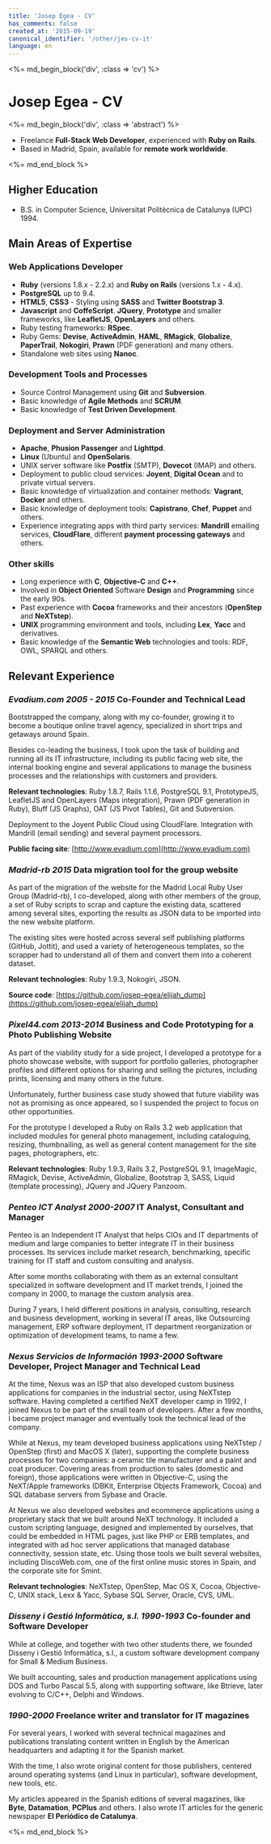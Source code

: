 ```yaml
---
title: 'Josep Egea - CV'
has_comments: false
created_at: '2015-09-19'
canonical_identifier: '/other/jes-cv-it'
language: en
---
```


<%= md_begin_block('div', :class => 'cv') %>

# Josep Egea - CV

<%= md_begin_block('div', :class => 'abstract') %>

* Freelance **Full-Stack Web Developer**, experienced with **Ruby on Rails**.  
* Based in Madrid, Spain, available for **remote work worldwide**.   

<%= md_end_block %>

## Higher Education

* B.S. in Computer Science, Universitat Politècnica de Catalunya (UPC) 1994.

## Main Areas of Expertise

### Web Applications Developer

* **Ruby** (versions 1.8.x - 2.2.x) and **Ruby on Rails** (versions 1.x - 4.x).
* **PostgreSQL** up to 9.4.
* **HTML5**, **CSS3** - Styling using **SASS** and **Twitter Bootstrap 3**.
* **Javascript** and **CoffeScript**. **JQuery**, **Prototype** and smaller frameworks, like **LeafletJS**, **OpenLayers** and others.
* Ruby testing frameworks: **RSpec**.
* Ruby Gems: **Devise**, **ActiveAdmin**, **HAML**, **RMagick**, **Globalize**, **PaperTrail**, **Nokogiri**, **Prawn** (PDF generation) and many others.
* Standalone web sites using **Nanoc**.

### Development Tools and Processes

* Source Control Management using **Git** and **Subversion**.
* Basic knowledge of **Agile Methods** and **SCRUM**.
* Basic knowledge of **Test Driven Development**.


###  Deployment and Server Administration

* **Apache**, **Phusion Passenger** and **Lighttpd**.
* **Linux** (Ubuntu) and **OpenSolaris**.
* UNIX server software like **Postfix** (SMTP), **Dovecot** (IMAP) and others.
* Deployment to public cloud services: **Joyent**, **Digital Ocean** and to private virtual servers.
* Basic knowledge of virtualization and container methods: **Vagrant**, **Docker** and others.
* Basic knowledge of deployment tools: **Capistrano**, **Chef**, **Puppet** and others.
* Experience integrating apps with third party services: **Mandrill** emailing services, **CloudFlare**, different **payment processing gateways** and others.

### Other skills

* Long experience with **C**, **Objective-C** and **C++**.
* Involved in **Object Oriented** Software **Design** and **Programming** since the early 90s.
* Past experience with **Cocoa** frameworks and their ancestors (**OpenStep** and **NeXTstep**).
* **UNIX** programming environment and tools, including **Lex**, **Yacc** and derivatives.
* Basic knowledge of the **Semantic Web** technologies and tools: RDF, OWL, SPARQL and others.


## Relevant Experience

### *Evadium.com **2005 - 2015*** Co-Founder and Technical Lead

Bootstrapped the company, along with my co-founder, growing it to become a boutique online travel agency, specialized in short trips and getaways around Spain.

Besides co-leading the business, I took upon the task of building and running all its IT infrastructure, including its public facing web site, the internal booking engine and several applications to manage the business processes and the relationships with customers and providers.

**Relevant technologies**: Ruby 1.8.7, Rails 1.1.6, PostgreSQL 9.1, PrototypeJS, LeafletJS and OpenLayers (Maps integration), Prawn (PDF generation in Ruby), Bluff (JS Graphs), OAT (JS Pivot Tables), Git and Subversion. 

Deployment to the Joyent Public Cloud using CloudFlare. Integration with Mandrill (email sending) and several payment processors.

**Public facing site**: [http://www.evadium.com](http://www.evadium.com)

### *Madrid-rb **2015*** Data migration tool for the group website

As part of the migration of the website for the Madrid Local Ruby User Group (Madrid-rb), I co-developed, along with other members of the group, a set of Ruby scripts to scrap and capture the existing data, scattered among several sites, exporting the results as JSON data to be imported into the new website platform.

The existing sites were hosted across several self publishing platforms (GitHub, Jottit), and used a variety of heterogeneous templates, so the scrapper had to understand all of them and convert them into a coherent dataset.

**Relevant technologies**: Ruby 1.9.3, Nokogiri, JSON.

**Source code**: [https://github.com/josep-egea/elijah_dump](https://github.com/josep-egea/elijah_dump)


### *Pixel44.com **2013-2014*** Business and Code Prototyping for a Photo Publishing Website

As part of the viability study for a side project, I developed a prototype for a photo showcase website, with support for portfolio galleries, photographer profiles and different options for sharing and selling the pictures, including prints, licensing and many others in the future.

Unfortunately, further business case study showed that future viability was not as promising as once appeared, so I suspended the project to focus on other opportunities.

For the prototype I developed a Ruby on Rails 3.2 web application that included modules for general photo management, including cataloguing, resizing, thumbnailing, as well as general content management for the site pages, photographers, etc.

**Relevant technologies**: Ruby 1.9.3, Rails 3.2, PostgreSQL 9.1, ImageMagic, RMagick, Devise, ActiveAdmin, Globalize, Bootstrap 3, SASS, Liquid (template processing), JQuery and JQuery Panzoom.


### *Penteo ICT Analyst **2000-2007*** IT Analyst, Consultant and Manager

Penteo is an Independent IT Analyst that helps CIOs and IT departments of medium and large companies to better integrate IT in their business processes. Its services include market research, benchmarking, specific training for IT staff and custom consulting and analysis.

After some months collaborating with them as an external consultant specialized in software development and IT market trends, I joined the company in 2000, to manage the custom analysis area.

During 7 years, I held different positions in analysis, consulting, research and business development, working in several IT areas, like Outsourcing management, ERP software deployment, IT department reorganization or optimization of development teams, to name a few.

### *Nexus Servicios de Información **1993-2000*** Software Developer, Project Manager and Technical Lead

At the time, Nexus was an ISP that also developed custom business applications for companies in the industrial sector, using NeXTstep software. Having completed a certified NeXT developer camp in 1992, I joined Nexus to be part of the small team of developers. After a few months, I became project manager and eventually took the technical lead of the company.

While at Nexus, my team developed business applications using NeXTstep / OpenStep (first) and MacOS X (later), supporting the complete business processes for two companies: a ceramic tile manufacturer and a paint and coat producer. Covering areas from production to sales (domestic and foreign), those applications were written in Objective-C, using the NeXT/Apple frameworks (DBKit, Enterprise Objects Framework, Cocoa) and SQL database servers from Sybase and Oracle.

At Nexus we also developed websites and ecommerce applications using a proprietary stack that we built around NeXT technology. It included a custom scripting language, designed and implemented by ourselves, that could be embedded in HTML pages, just like PHP or ERB templates, and integrated with ad hoc server applications that managed database connectivity, session state, etc. Using those tools we built several websites, including DiscoWeb.com, one of the first online music stores in Spain, and the corporate site for Smint.

**Relevant technologies**: NeXTstep, OpenStep, Mac OS X, Cocoa, Objective-C, UNIX stack, Lexx & Yacc, Sybase SQL Server, Oracle, CVS, UML.

### *Disseny i Gestió Informàtica, s.l. **1990-1993*** Co-founder and Software Developer

While at college, and together with two other students there, we founded Disseny i Gestió Informàtica, s.l., a custom software development company for Small & Medium Business.

We built accounting, sales and production management applications using DOS and Turbo Pascal 5.5, along with supporting software, like Btrieve, later evolving to C/C++, Delphi and Windows.

### ***1990-2000*** Freelance writer and translator for IT magazines

For several years, I worked with several technical magazines and publications translating content written in English by the American headquarters and adapting it for the Spanish market.

With the time, I also wrote original content for those publishers, centered around operating systems (and Linux in particular), software development, new tools, etc.

My articles appeared in the Spanish editions of several magazines, like **Byte**, **Datamation**, **PCPlus** and others. I also wrote IT articles for the generic newspaper **El Periódico de Catalunya**.

<%= md_end_block %>

